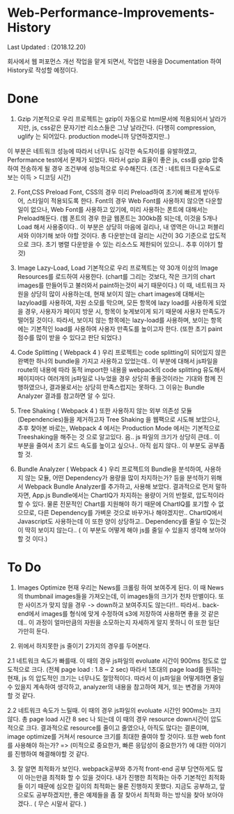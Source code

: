 # Web-Performance-Improvements-History
Last Updated : (2018.12.20)

회사에서 웹 퍼포먼스 개선 작업을 맡게 되면서, 작업한 내용을 Documentation 하여 History로 작성할 예정이다.

# Done
1. Gzip
  기본적으로 우리 프로젝트는 gzip이 자동으로 html문서에 적용되어서 날라가지만, js, css같은 문자기반 리소스들은 그냥 날라간다.
  (다행히 compression, uglify 는 되어있다. production mode니까 당연하겠지만..)
  
  이 부분은 네트워크 성능에 따라서 너무나도 심각한 속도차이를 유발하였고, Performance test에서 문제가 되었다.
  따라서 gzip 효율이 좋은 js, css를 gzip 압축하여 전송하게 될 경우 조건부에 성능적으로 우수해진다. (조건 : 네트워크 다운속도로 보는 이득 > 디코딩 시간)
  
2. Font,CSS Preload
  Font, CSS의 경우 미리 Preload하여 초기에 빠르게 받아두어, 스타일이 적용되도록 한다.
  Font의 경우 Web Font를 사용하지 않으면 다운할 일이 없으나, Web Font를 사용하고 있기에, 미리 사용하는 폰트에 대해서는 Preload해둔다.
  (웹 폰트의 경우 한글 웹폰트는 300kb쯤 되는데, 이것을  5개나 Load 해서 사용중이다.. 이 부분은 상당히 마음에 걸리나, 내 영역은 아니고 퍼블리셔와 이야기해 보아 
  야할 것이다. 총 다운받는데 걸리는 시간이 3G 기준으로 압도적으로 크다. 초기 병렬 다운받을 수 있는 리소스도 제한되어 있으니.. 추후 이야기 할것)
  
3. Image Lazy-Load, Load
  기본적으로 우리 프로젝트는 약 30개 이상의 Image Resources를 로드하여 사용한다.
  (chart를 그리는 것보다, 작은 크기의 chart images를 만들어두고 불러와서 paint하는것이 싸기 때문이다.)
  이 때, 네트워크 자원을 상당히 많이 사용하는데, 현재 보이지 않는 chart images에 대해서는 lazyload를 사용하여, 자원 소모를 막으며,
  모든 항목에 lazy load를 사용하게 되었을 경우, 사용자가 페이지 방문 시, 항목이 늦게보이게 되기 때문에 사용자 만족도가 떨어질 것이다.
  따라서, 보이지 않는 항목에는 lazy-load를 사용하며, 보이는 항목에는 기본적인 load를 사용하여 사용자 만족도를 높이고자 한다.
  (또한 초기 paint점수를 많이 받을 수 있다고 판단 되었다.)
  
4. Code Splitting ( Webpack 4 )
  우리 프로젝트는 code splitting이 되어있지 않은 완벽한 하나의 bundle을 가지고 사용하고 있었는데.. 이 부분에 대해서 js파일을 route의 내용에 따라
  동적 import한 내용을 webpack의 code splitting 유도해서 페이지마다 여러개의 js파일로 나누었을 경우 상당히 좋을것이라는 기대와 함께 진행하였으나,
  결과물로서는 상당히 만족스럽지는 못하다. 그 이유는 Bundle Analyzer 결과를 참고하면 알 수 있다.
  
5. Tree Shaking ( Webpack 4 )
  또한 사용하지 않는 외부 의존성 모듈 (Dependencies)들을 제거하고자 Tree Shaking 을 웹팩으로 시도해 보았으나, 추후 찾아본 바로는, Webpack 4 에서는
  Production Mode 에서는 기본적으로 Treeshaking을 해주는 것 으로 알고있다. 음.. js 파일의 크기가 상당히 큰데.. 이 부분을 줄여서 초기 로드 속도를
  높이고 싶으나.. 아직 쉽지 않다.. 이 부분도 공부좀 할 것.
  
6. Bundle Analyzer ( Webpack 4 )
  우리 프로젝트의 Bundle을 분석하여, 사용하지 않는 모듈, 어떤 Dependency가 용량을 많이 차지하는가? 등을 분석하기 위해서 Webpack Bundle Analyzer를
  추가하고, 사용해 보았다. 결과적으로 먼저 말하자면, App.js Bundle에서는 ChartIQ가 차지하는 용량이 거의 반절로, 압도적이라 할 수 있다. 물론 전문적인
  Chart를 지원해야 하기 때문에 ChartIQ를 포기할 수 없으므로, 다른 Dependency를 가벼운 것으로 바꾸거나 해야겠지만.. ChartIQ에서 Javascript도 사용하는데
  이 또한 양이 상당하고.. Dependency를 줄일 수 있는것이 딱히 보이지 않는다.. ( 이 부분도 어떻게 해야 js를 줄일 수 있을지 생각해 보아야 할 것 이다.)

# To Do

1. Images Optimize
  현재 우리는 News를 크롤링 하여 보여주게 된다. 이 때 News의 thumbnail images들을 가져오는데, 이 images들의 크기가 천차 만별이다. 또한 사이즈가
  맞지 않을 경우 -> down하고 보여주지도 않는다!!.. 따라서.. back-end에서 images를 형식에 맞게 수정하여 s3에 저장하여 사용하면 좋을 것 같은데..
  이 과정이 얼마만큼의 자원을 소모하는지 자세하게 알지 못하니 이 또한 일단 가만히 둔다.
  
2. 위에서 하지못한 js 줄이기
  2가지의 경우를 두어본다.
  
  2.1 네트워크 속도가 빠를때.
    이 때의 경우 js파일의 evoluate 시간이 900ms 정도로 압도적으로 크다. (전체 page load : 1.8 ~ 2 sec)
    따라서 1초대의 page load를 원하는 현재, js 의 압도적인 크기는 너무나도 절망적이다. 따라서 이 js파일을 어떻게하면 줄일 수 있을지 계속하여 생각하고,
    analyzer의 내용을 참고하여 제거, 또는 변경을 가져야 할 것 같다.
    
  2.2 네트워크 속도가 느릴때.
    이 때의 경우 js파일의 evoluate 시간인 900ms는 크지 않다. 총 page load 시간 8 sec 나 되는데 이 때의 경우 resource down시간이 압도적으로 크다.
    결과적으로 resource를 줄이고 줄였으나, 아직도 많다는 결론이며, image optimize를 거쳐서 resource 크기를 최대한 줄여야 할 것이다.
    또한 web font를 사용해야 하는가? => (미적으로 중요한가, 빠른 응답성이 중요한가?) 에 대한 이야기를 진행하여 해결해야할 것 같다.

3. 잘 알면 최적화가 보인다. webpack공부와 추가적 front-end 공부
  당연하게도 많이 아는만큼 최적화 할 수 있을 것이다. 내가 진행한 최적화는 아주 기본적인 최적화들 이기 때문에 심오한 깊이의 최적화는 물론 진행하지 못했다.
  지금도 공부하고, 앞으로도 공부하겠지만, 좋은 예제들을 좀 잘 찾아서 최적화 하는 방식을 찾아 보아야 겠다.. ( 무슨 시말서 같다. )
